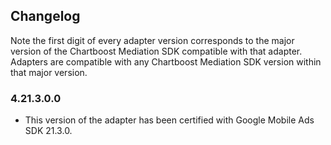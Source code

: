 ## Changelog

Note the first digit of every adapter version corresponds to the major version of the Chartboost Mediation SDK compatible with that adapter. 
Adapters are compatible with any Chartboost Mediation SDK version within that major version.

### 4.21.3.0.0
- This version of the adapter has been certified with Google Mobile Ads SDK 21.3.0.
